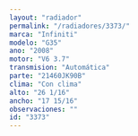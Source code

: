```yaml
---
layout: "radiador"
permalink: "/radiadores/3373/"
marca: "Infiniti"
modelo: "G35"
ano: "2008"
motor: "V6 3.7"
transmision: "Automática"
parte: "21460JK90B"
clima: "Con clima"
alto: "26 1/16"
ancho: "17 15/16"
observaciones: ""
id: "3373"
---
```


